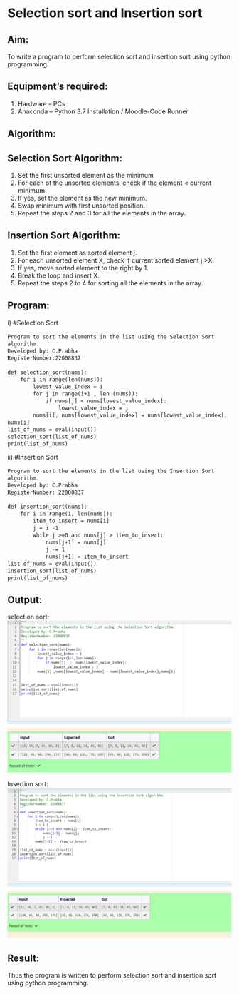 # Selection sort and Insertion sort
## Aim:
To write a program to perform selection sort and insertion sort using python programming.

## Equipment’s required:
1.	Hardware – PCs
2.	Anaconda – Python 3.7 Installation / Moodle-Code Runner

## Algorithm:
## Selection Sort Algorithm:
1.	Set the first unsorted element as the minimum
2.	For each of the unsorted elements, check if the element < current minimum.
3.	If yes, set the element as the new minimum.
4.	Swap minimum with first unsorted position.
5.	Repeat the steps 2 and 3 for all the elements in the array.

## Insertion Sort Algorithm:
1.	Set the first element as sorted element j.
2.	For each unsorted element X, check if current sorted element j >X.
3.	If yes, move sorted element to the right by 1.
4.	Break the loop and insert X.
5.	Repeat the steps 2 to 4 for sorting all the elements in the array.

## Program:
i)	#Selection Sort
```
Program to sort the elements in the list using the Selection Sort algorithm.
Developed by: C.Prabha
RegisterNumber:22008837 

def selection_sort(nums):
    for i in range(len(nums)):
        lowest_value_index = i
        for j in range(i+1 , len (nums)):
            if nums[j] < nums[lowest_value_index]:
                lowest_value_index = j
        nums[i], nums[lowest_value_index] = nums[lowest_value_index], nums[i]
list_of_nums = eval(input())
selection_sort(list_of_nums)
print(list_of_nums)

```
ii)	#Insertion Sort
```
Program to sort the elements in the list using the Insertion Sort algorithm.
Developed by: C.Prabha
RegisterNumber: 22008837

def insertion_sort(nums):
    for i in range(1, len(nums)):
        item_to_insert = nums[i]
        j = i -1
        while j >=0 and nums[j] > item_to_insert:
            nums[j+1] = nums[j]
            j -= 1
            nums[j+1] = item_to_insert
list_of_nums = eval(input())
insertion_sort(list_of_nums)
print(list_of_nums)

```

## Output:

selection sort:
![](./Screenshot_20230126_015424.png)

Insertion sort:
![](./Screenshot_20230126_015455.png)

## Result:
Thus the program is written to perform selection sort and insertion sort using python programming.
